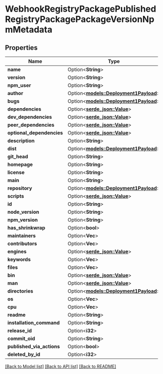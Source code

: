 # WebhookRegistryPackagePublishedRegistryPackagePackageVersionNpmMetadata

## Properties

Name | Type | Description | Notes
------------ | ------------- | ------------- | -------------
**name** | Option<**String**> |  | [optional]
**version** | Option<**String**> |  | [optional]
**npm_user** | Option<**String**> |  | [optional]
**author** | Option<[**models::Deployment1Payload**](Deployment_1_payload.md)> |  | [optional]
**bugs** | Option<[**models::Deployment1Payload**](Deployment_1_payload.md)> |  | [optional]
**dependencies** | Option<[**serde_json::Value**](.md)> |  | [optional]
**dev_dependencies** | Option<[**serde_json::Value**](.md)> |  | [optional]
**peer_dependencies** | Option<[**serde_json::Value**](.md)> |  | [optional]
**optional_dependencies** | Option<[**serde_json::Value**](.md)> |  | [optional]
**description** | Option<**String**> |  | [optional]
**dist** | Option<[**models::Deployment1Payload**](Deployment_1_payload.md)> |  | [optional]
**git_head** | Option<**String**> |  | [optional]
**homepage** | Option<**String**> |  | [optional]
**license** | Option<**String**> |  | [optional]
**main** | Option<**String**> |  | [optional]
**repository** | Option<[**models::Deployment1Payload**](Deployment_1_payload.md)> |  | [optional]
**scripts** | Option<[**serde_json::Value**](.md)> |  | [optional]
**id** | Option<**String**> |  | [optional]
**node_version** | Option<**String**> |  | [optional]
**npm_version** | Option<**String**> |  | [optional]
**has_shrinkwrap** | Option<**bool**> |  | [optional]
**maintainers** | Option<**Vec<String>**> |  | [optional]
**contributors** | Option<**Vec<String>**> |  | [optional]
**engines** | Option<[**serde_json::Value**](.md)> |  | [optional]
**keywords** | Option<**Vec<String>**> |  | [optional]
**files** | Option<**Vec<String>**> |  | [optional]
**bin** | Option<[**serde_json::Value**](.md)> |  | [optional]
**man** | Option<[**serde_json::Value**](.md)> |  | [optional]
**directories** | Option<[**models::Deployment1Payload**](Deployment_1_payload.md)> |  | [optional]
**os** | Option<**Vec<String>**> |  | [optional]
**cpu** | Option<**Vec<String>**> |  | [optional]
**readme** | Option<**String**> |  | [optional]
**installation_command** | Option<**String**> |  | [optional]
**release_id** | Option<**i32**> |  | [optional]
**commit_oid** | Option<**String**> |  | [optional]
**published_via_actions** | Option<**bool**> |  | [optional]
**deleted_by_id** | Option<**i32**> |  | [optional]

[[Back to Model list]](../README.md#documentation-for-models) [[Back to API list]](../README.md#documentation-for-api-endpoints) [[Back to README]](../README.md)



